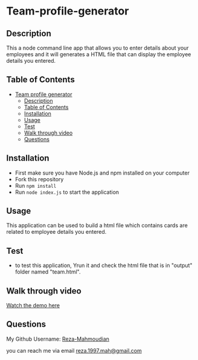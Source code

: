 # Team-profile-generator
  
## Description
  
This a node command line app that allows you to enter details about your employees and it will generates a HTML file that can display the employee details you entered.
  
## Table of Contents

- [Team profile generator](#team-profile-generator)
  - [Description](#description)
  - [Table of Contents](#table-of-contents)
  - [Installation](#installation)
  - [Usage](#usage)
  - [Test](#test)
  - [Walk through video](#walk-through-video)
  - [Questions](#questions)
  
## Installation
* First make sure you have Node.js and npm installed on your computer
* Fork this repository
* Run `npm install`
* Run `node index.js` to start the application

  
## Usage
  
This application can be used to build a html file which contains cards are related to employee details you entered.


## Test
  
* to test this application, Yrun it and check the html file that is in "output" folder named "team.html".

## Walk through video

[Watch the demo here](https://watch.screencastify.com/v/EUDaKpAscTZDDTTO3jCA)

## Questions

My Github Username: [Reza-Mahmoudian](https://github.com/Reza-Mahmoudian)

you can reach me via email [reza.1997.mah@gmail.com](mailto:reza.1997.mah@gmail.com)

